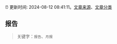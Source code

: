 :alarm_clock: 更新时间: 2024-08-12 08:41:11。[文章来源](/README.md)、[文章分类](/TAGS.md)

## 报告


> 关键字：`报告`、`月报`



